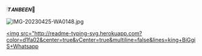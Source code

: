 🕯𝙏𝘼𝙉𝘽𝙀𝙀𝙉🐧

![IMG-20230425-WA0148.jpg](https://user-images.githubusercontent.com/131713491/234157834-c2ca415e-f30f-409e-bd38-81e0ca0a5a5e.jpg)


  <a href="#"><img src="http://readme-typing-svg.herokuapp.com?color=d1fa02&center=true&vCenter=true&multiline=false&lines=king+BiGgiS+Whatsapp <a href="#"><img src="http://readme-typing-svg.herokuapp.com?color=d1fa02&center=true&vCenter=true&multiline=false&lines=TANBEEN+WHATSAPP+BOT+BY+TEAM+KING+BiGgiS +Bot" alt="">

